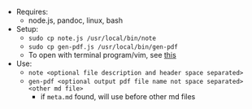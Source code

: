 + Requires:
    + node.js, pandoc, linux, bash
+ Setup:
    + `sudo cp note.js /usr/local/bin/note`
    + `sudo cp gen-pdf.js /usr/local/bin/gen-pdf`
    + To open with terminal program/vim, see [this](https://unix.stackexchange.com/q/177976)
+ Use:
    + `note <optional file description and header space separated>`
    + `gen-pdf <optional output pdf file name not space separated> <other md file>`
        + if `meta.md` found, will use before other md files